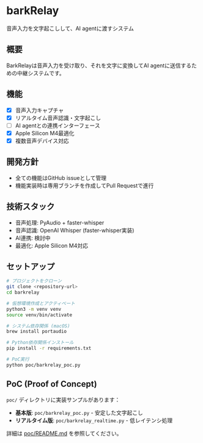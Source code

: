 # barkRelay

音声入力を文字起こしして、AI agentに渡すシステム

## 概要

BarkRelayは音声入力を受け取り、それを文字に変換してAI agentに送信するための中継システムです。

## 機能

- [x] 音声入力キャプチャ
- [x] リアルタイム音声認識・文字起こし
- [ ] AI agentとの連携インターフェース
- [x] Apple Silicon M4最適化
- [x] 複数音声デバイス対応

## 開発方針

- 全ての機能はGitHub issueとして管理
- 機能実装時は専用ブランチを作成してPull Requestで進行

## 技術スタック

- 音声処理: PyAudio + faster-whisper
- 音声認識: OpenAI Whisper (faster-whisper実装)
- AI連携: 検討中
- 最適化: Apple Silicon M4対応

## セットアップ

```bash
# プロジェクトをクローン
git clone <repository-url>
cd barkrelay

# 仮想環境作成とアクティベート
python3 -m venv venv
source venv/bin/activate

# システム依存関係 (macOS)
brew install portaudio

# Python依存関係インストール
pip install -r requirements.txt

# PoC実行
python poc/barkrelay_poc.py
```

## PoC (Proof of Concept)

`poc/` ディレクトリに実装サンプルがあります：

- **基本版**: `poc/barkrelay_poc.py` - 安定した文字起こし
- **リアルタイム版**: `poc/barkrelay_realtime.py` - 低レイテンシ処理

詳細は [poc/README.md](poc/README.md) を参照してください。
